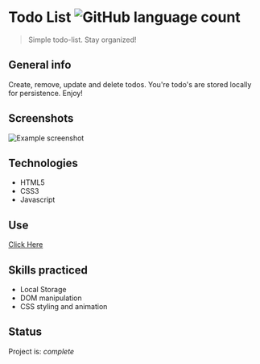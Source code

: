 
# Todo List ![GitHub language count](https://img.shields.io/github/languages/count/nathanielazevedo/todo_list)
> Simple todo-list. Stay organized!


## General info
Create, remove, update and delete todos. You're todo's are stored locally for persistence. Enjoy!

## Screenshots
![Example screenshot](./img/screenshot.png)

## Technologies
* HTML5
* CSS3
* Javascript


## Use
[Click Here](https://nathanielazevedo.github.io/todo_list)


## Skills practiced
* Local Storage
* DOM manipulation
* CSS styling and animation


## Status
Project is: _complete_
